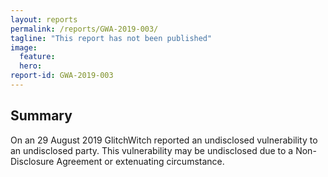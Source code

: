 ```yaml
---
layout: reports
permalink: /reports/GWA-2019-003/
tagline: "This report has not been published"
image:
  feature:
  hero:
report-id: GWA-2019-003
---
```


## Summary
On an 29 August 2019 GlitchWitch reported an undisclosed vulnerability to an undisclosed party. This vulnerability may be undisclosed due to a Non-Disclosure Agreement or extenuating circumstance.
